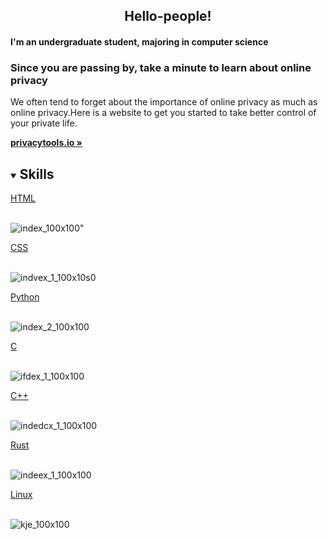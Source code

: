   <h2 style="text-align: center;">Hello-people!</h2>
  <h4>I'm an undergraduate student, majoring in computer science</h4>
  <h3>Since you are passing by, take a minute to learn about online privacy</h3>

  <p style="text-align: center;">
  <p>
    We often tend to forget about the importance of online privacy as much as online privacy.Here is a website to get you started to take better control of your private life.
    </p>
    <a href="https://privacytools.io/"><strong>privacytools.io »</strong></a>

<!-- TABLE OF CONTENTS -->
<details open="open">
  <summary><h2 style="display: inline-block">Skills</h2></summary>
  <summary><a href="https://developer.mozilla.org/en-US/docs/Web/Guide/HTML/HTML5/Introduction_to_HTML5">HTML</a></summary>
   <br>   
      
 ![index_100x100](https://user-images.githubusercontent.com/80757858/113532315-b1086200-95e8-11eb-94e2-3cb042224461.png)"
 
   <summary><a href="https://developer.mozilla.org/en-US/docs/Web/CSS">CSS</a></summary>
   <br> 
 
 ![indvex_1_100x10s0](https://user-images.githubusercontent.com/80757858/113534468-730e3c80-95ee-11eb-82b3-153bb73f45b8.jpg)
  
  <summary><a href="https://www.python.org/">Python</a></summary>
   <br>
   
 ![index_2_100x100](https://user-images.githubusercontent.com/80757858/113534455-6d185b80-95ee-11eb-9423-2a62785aa153.jpg) 

  <summary><a href="https://www.cprogramming.com/">C</a></summary>
   <br>
   
![ifdex_1_100x100](https://user-images.githubusercontent.com/80757858/113534896-8e2d7c00-95ef-11eb-852b-9034bbd1e208.png)
 
   <summary><a href="https://www.cplusplus.com/">C++</a></summary>
   <br>
   
 ![indedcx_1_100x100](https://user-images.githubusercontent.com/80757858/113534928-9e455b80-95ef-11eb-82e6-e82363a5f9ed.png)
 
  <summary><a href="https://www.rust-lang.org/">Rust</a></summary>
   <br>
   
   ![indeex_1_100x100](https://user-images.githubusercontent.com/80757858/113534962-b7e6a300-95ef-11eb-867c-11c499e87eef.png)
 
 <summary><a href="https://www.linux.org/">Linux</a></summary>
   <br>
   
 
![kje_100x100](https://user-images.githubusercontent.com/80757858/113535376-da2cf080-95f0-11eb-9d2e-ff666f35f78d.jpg)
 
 
   
  
   

